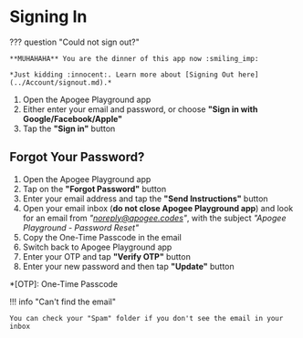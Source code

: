 # Signing In

??? question "Could not sign out?"

    **MUHAHAHA** You are the dinner of this app now :smiling_imp:
    
    *Just kidding :innocent:. Learn more about [Signing Out here](../Account/signout.md).*

1. Open the Apogee Playground app
2. Either enter your email and password, or choose **"Sign in with Google/Facebook/Apple"**
3. Tap the **"Sign in"** button

## Forgot Your Password?

1. Open the Apogee Playground app
2. Tap on the **"Forgot Password"** button
3. Enter your email address and tap the **"Send Instructions"** button
4. Open your email inbox (**do not close Apogee Playground app**) and look for an email from *"noreply@apogee.codes"*, with the subject *"Apogee Playground - Password Reset"*
5. Copy the One-Time Passcode in the email
6. Switch back to Apogee Playground app
7. Enter your OTP and tap **"Verify OTP"** button
8. Enter your new password and then tap **"Update"** button

*[OTP]: One-Time Passcode

!!! info "Can't find the email"

    You can check your "Spam" folder if you don't see the email in your inbox
